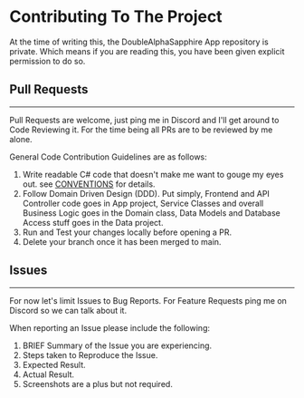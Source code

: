# Contributing To The Project

At the time of writing this, the DoubleAlphaSapphire App repository is private. Which means if you are reading this, you have been given explicit permission to do so.


## Pull Requests
---
Pull Requests are welcome, just ping me in Discord and I'll get around to Code Reviewing it. For the time being all PRs are to be reviewed by me alone. 

General Code Contribution Guidelines are as follows:

1. Write readable C# code that doesn't make me want to gouge my eyes out. see [CONVENTIONS](docs/CONVENTIONS.md) for details.
2. Follow Domain Driven Design (DDD). Put simply, Frontend and API Controller code goes in App project, Service Classes and overall Business Logic goes in the Domain class, Data Models and Database Access stuff goes in the Data project.
3. Run and Test your changes locally before opening a PR.
4. Delete your branch once it has been merged to main.

## Issues
---
For now let's limit Issues to Bug Reports. For Feature Requests ping me on Discord so we can talk about it.

When reporting an Issue please include the following:

1. BRIEF Summary of the Issue you are experiencing.
2. Steps taken to Reproduce the Issue.
3. Expected Result.
4. Actual Result.
5. Screenshots are a plus but not required.